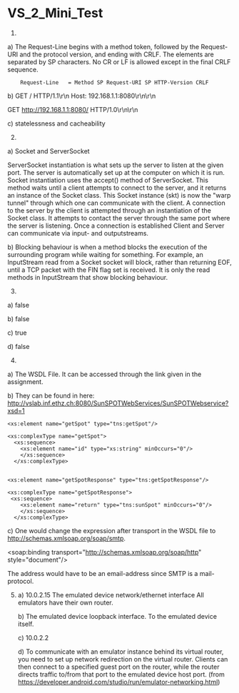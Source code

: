 # VS_2_Mini_Test

1. 

a)
The Request-Line begins with a method token, followed by the Request-URI and the protocol version, and ending with CRLF. The elements are separated by SP characters. No CR or LF is allowed except in the final CRLF sequence.

        Request-Line   = Method SP Request-URI SP HTTP-Version CRLF
   
   b)
GET / HTTP/1.1\r\n
Host: 192.168.1.1:8080\r\n\r\n

GET http://192.168.1.1:8080/ HTTP/1.0\r\n\r\n


   c)
statelessness and cacheability

2. 

a) 
Socket and ServerSocket

ServerSocket instantiation is what sets up the server to listen at the given port. The server is automatically set up at the computer on which it is run. Socket instantiation uses the accept() method of ServerSocket. This method waits until a client attempts to connect to the server, and it returns an instance of the Socket class. This Socket instance (skt) is now the "warp tunnel" through which one can communicate with the client. A connection to the server by the client is attempted through an instantiation of the Socket class. It attempts to contact the server through the same port where the server is listening. Once a connection is established Client and Server can communicate via input- and outputstreams.

   b)
Blocking behaviour is when a method blocks the execution of the surrounding program while waiting for something. For example, an InputStream read from a Socket socket will block, rather than returning EOF, until a TCP packet with the FIN flag set is received. It is only the read methods in InputStream that show blocking behaviour.


3. 

a)
false
  
   b)
false

   c)
true

   d)
false


4. 

   a)
The WSDL File. It can be accessed through the link given in the assignment.

   b)
They can be found in here: http://vslab.inf.ethz.ch:8080/SunSPOTWebServices/SunSPOTWebservice?xsd=1

```
<xs:element name="getSpot" type="tns:getSpot"/>

<xs:complexType name="getSpot">
  <xs:sequence>
    <xs:element name="id" type="xs:string" minOccurs="0"/>
    </xs:sequence>
  </xs:complexType>


<xs:element name="getSpotResponse" type="tns:getSpotResponse"/>

<xs:complexType name="getSpotResponse">
 <xs:sequence>
    <xs:element name="return" type="tns:sunSpot" minOccurs="0"/>
    </xs:sequence>
  </xs:complexType>
```
   c)
One would change the expression after transport in the WSDL file to http://schemas.xmlsoap.org/soap/smtp.

<soap:binding transport="http://schemas.xmlsoap.org/soap/http" style="document"/>

The address would have to be an email-address since SMTP is a mail-protocol.


5. a)
10.0.2.15	The emulated device network/ethernet interface
All emulators have their own router. 

   b)
The emulated device loopback interface.
To the emulated device itself.

   c)
10.0.2.2

   d)
To communicate with an emulator instance behind its virtual router, you need to set up network redirection on the virtual router. Clients can then connect to a specified guest port on the router, while the router directs traffic to/from that port to the emulated device host port.
(from https://developer.android.com/studio/run/emulator-networking.html)

